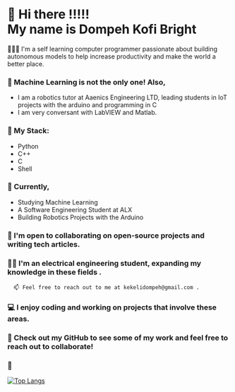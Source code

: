 

# 👋 Hi there !!!!! <br> My name is Dompeh Kofi Bright
👨🏾‍💻 I'm a self learning computer programmer passionate about building autonomous models to help increase productivity and make the world a better place.

### 🧠 Machine Learning is not the only one! Also,
- I am a robotics tutor at Aaenics Engineering LTD, leading students in IoT projects with the arduino and programming in C
- I am very conversant with LabVIEW and Matlab.

### 💼 My Stack:
* Python 
* C++
* C
* Shell

### 🔭 Currently, 
- Studying Machine Learning
- A Software Engineering Student at ALX
- Building Robotics Projects with the Arduino

### 🤝 I'm open to collaborating on open-source projects and writing tech articles.

### 👷🏾 I'm an electrical engineering student, expanding my knowledge in these fields .

      📫 Feel free to reach out to me at kekelidompeh@gmail.com .

### 💻 I enjoy coding and working on projects that involve these areas.

### 👀 Check out my GitHub to see some of my work and feel free to reach out to collaborate!

### 🥂 

[![Top Langs](https://github-readme-stats.vercel.app/api/top-langs/?username=kekeli-the-light&hide=jupyter%20notebook&layout=compact)](https://github.com/kekeli-the-light)
